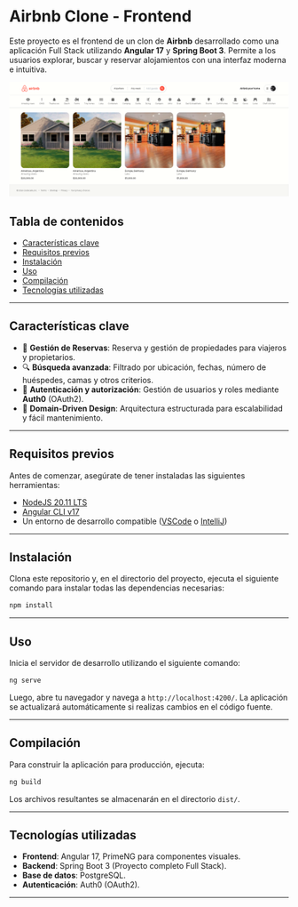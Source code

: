 
# Airbnb Clone - Frontend

Este proyecto es el frontend de un clon de **Airbnb** desarrollado como una aplicación Full Stack utilizando **Angular 17** y **Spring Boot 3**. Permite a los usuarios explorar, buscar y reservar alojamientos con una interfaz moderna e intuitiva.

![Vista previa del proyecto](./air.png)

## Tabla de contenidos
- [Características clave](#características-clave)
- [Requisitos previos](#requisitos-previos)
- [Instalación](#instalación)
- [Uso](#uso)
- [Compilación](#compilación)
- [Tecnologías utilizadas](#tecnologías-utilizadas)

---

## Características clave
- 📅 **Gestión de Reservas**: Reserva y gestión de propiedades para viajeros y propietarios.
- 🔍 **Búsqueda avanzada**: Filtrado por ubicación, fechas, número de huéspedes, camas y otros criterios.
- 🔐 **Autenticación y autorización**: Gestión de usuarios y roles mediante **Auth0** (OAuth2).
- 🏢 **Domain-Driven Design**: Arquitectura estructurada para escalabilidad y fácil mantenimiento.

---

## Requisitos previos

Antes de comenzar, asegúrate de tener instaladas las siguientes herramientas:
- [NodeJS 20.11 LTS](https://nodejs.org/dist/v20.11.1/node-v20.11.1.pkg)
- [Angular CLI v17](https://www.npmjs.com/package/@angular/cli)
- Un entorno de desarrollo compatible ([VSCode](https://code.visualstudio.com/download) o [IntelliJ](https://www.jetbrains.com/idea/download/))

---

## Instalación

Clona este repositorio y, en el directorio del proyecto, ejecuta el siguiente comando para instalar todas las dependencias necesarias:
```bash
npm install
```

---

## Uso

Inicia el servidor de desarrollo utilizando el siguiente comando:
```bash
ng serve
```
Luego, abre tu navegador y navega a `http://localhost:4200/`. La aplicación se actualizará automáticamente si realizas cambios en el código fuente.

---

## Compilación

Para construir la aplicación para producción, ejecuta:
```bash
ng build
```
Los archivos resultantes se almacenarán en el directorio `dist/`.

---

## Tecnologías utilizadas
- **Frontend**: Angular 17, PrimeNG para componentes visuales.
- **Backend**: Spring Boot 3 (Proyecto completo Full Stack).
- **Base de datos**: PostgreSQL.
- **Autenticación**: Auth0 (OAuth2).

---


